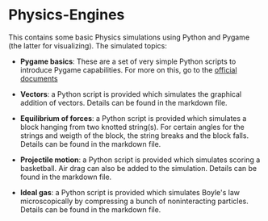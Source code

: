 # Physics-Engines
This contains some basic Physics simulations using Python and Pygame (the latter for visualizing). The simulated topics:

- **Pygame basics**: These are a set of very simple Python scripts to introduce Pygame capabilities. For more on this, go to the [official documents](https://www.pygame.org/docs/)

- **Vectors**: a Python script is provided which simulates the graphical addition of vectors. Details can be found in the markdown file.

- **Equilibrium of forces**: a Python script is provided which simulates a block hanging from two knotted string(s). For certain angles for the strings and weigth of the block, the string breaks and the block falls. Details can be found in the markdown file.

- **Projectile motion**: a Python script is provided which simulates scoring a basketball. Air drag can also be added to the simulation. Details can be found in the markdown file.

- **Ideal gas**: a Python script is provided which simulates Boyle's law microscopically by compressing a bunch of noninteracting particles. Details can be found in the markdown file.
